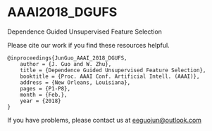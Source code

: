 # AAAI2018_DGUFS
Dependence Guided Unsupervised Feature Selection


Please cite our work if you find these resources helpful.

    @inproceedings{JunGuo_AAAI_2018_DGUFS,
        author = {J. Guo and W. Zhu},
        title = {Dependence Guided Unsupervised Feature Selection},
        booktitle = {Proc. AAAI Conf. Artificial Intell. (AAAI)},  
        address = {New Orleans, Louisiana},  
        pages = {P1-P8},  
        month = {Feb.},
        year = {2018}
    }

If you have problems, please contact us at eeguojun@outlook.com
